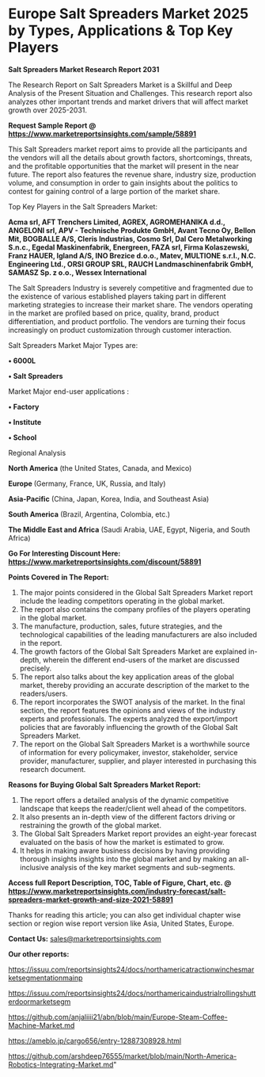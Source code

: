 # Europe Salt Spreaders Market 2025 by Types, Applications & Top Key Players

<strong>Salt Spreaders Market Research Report 2031</strong>

The Research Report on Salt Spreaders Market is a Skillful and Deep Analysis of the Present Situation and Challenges. This research report also analyzes other important trends and market drivers that will affect market growth over 2025-2031.

<strong>Request Sample Report @ <a href=https://www.marketreportsinsights.com/sample/58891>https://www.marketreportsinsights.com/sample/58891</a></strong>

This Salt Spreaders market report aims to provide all the participants and the vendors will all the details about growth factors, shortcomings, threats, and the profitable opportunities that the market will present in the near future. The report also features the revenue share, industry size, production volume, and consumption in order to gain insights about the politics to contest for gaining control of a large portion of the market share.

Top Key Players in the Salt Spreaders Market:

<strong>Acma srl, AFT Trenchers Limited, AGREX, AGROMEHANIKA d.d., ANGELONI srl, APV - Technische Produkte GmbH, Avant Tecno Oy, Bellon Mit, BOGBALLE A/S, Cleris Industrias, Cosmo Srl, Dal Cero Metalworking S.n.c., Egedal Maskinenfabrik, Energreen, FAZA srl, Firma Kolaszewski, Franz HAUER, Igland A/S, INO Brezice d.o.o., Matev, MULTIONE s.r.l., N.C. Engineering Ltd., ORSI GROUP SRL, RAUCH Landmaschinenfabrik GmbH, SAMASZ Sp. z o.o., Wessex International</strong>

The Salt Spreaders Industry is severely competitive and fragmented due to the existence of various established players taking part in different marketing strategies to increase their market share. The vendors operating in the market are profiled based on price, quality, brand, product differentiation, and product portfolio. The vendors are turning their focus increasingly on product customization through customer interaction.

Salt Spreaders Market Major Types are:

<strong>• 6000L

• Salt Spreaders</strong>

Market Major end-user applications :

<strong>• Factory

• Institute

• School</strong>

Regional Analysis

</u><strong><b>North America</b></strong> (the United States, Canada, and Mexico)

<strong><b>Europe </b></strong>(Germany, France, UK, Russia, and Italy)

<strong><b>Asia-Pacific</b></strong> (China, Japan, Korea, India, and Southeast Asia)

<strong><b>South America</b></strong> (Brazil, Argentina, Colombia, etc.)

<strong><b>The Middle East and Africa</b></strong> (Saudi Arabia, UAE, Egypt, Nigeria, and South Africa)

<strong>Go For Interesting Discount Here: <a href=https://www.marketreportsinsights.com/discount/58891>https://www.marketreportsinsights.com/discount/58891</a></strong>

<strong>Points Covered in The Report:</strong>
<ol>
  <li>The major points considered in the Global Salt Spreaders Market report include the leading competitors operating in the global market.</li>
  <li>The report also contains the company profiles of the players operating in the global market.</li>
  <li>The manufacture, production, sales, future strategies, and the technological capabilities of the leading manufacturers are also included in the report.</li>
  <li>The growth factors of the Global Salt Spreaders Market are explained in-depth, wherein the different end-users of the market are discussed precisely.</li>
  <li>The report also talks about the key application areas of the global market, thereby providing an accurate description of the market to the readers/users.</li>
  <li>The report incorporates the SWOT analysis of the market. In the final section, the report features the opinions and views of the industry experts and professionals. The experts analyzed the export/import policies that are favorably influencing the growth of the Global Salt Spreaders Market.</li>
  <li>The report on the Global Salt Spreaders Market is a worthwhile source of information for every policymaker, investor, stakeholder, service provider, manufacturer, supplier, and player interested in purchasing this research document.</li>
</ol>
<strong>Reasons for Buying Global Salt Spreaders Market Report:</strong>

<ol>
  <li>The report offers a detailed analysis of the dynamic competitive landscape that keeps the reader/client well ahead of the competitors.</li>
  <li>It also presents an in-depth view of the different factors driving or restraining the growth of the global market.</li>
  <li>The Global Salt Spreaders Market report provides an eight-year forecast evaluated on the basis of how the market is estimated to grow.</li>
  <li>It helps in making aware business decisions by having providing thorough insights insights into the global market and by making an all-inclusive analysis of the key market segments and sub-segments.</li>
</ol>
<strong>Access full Report Description, TOC, Table of Figure, Chart, etc. @ <a href=https://www.marketreportsinsights.com/industry-forecast/salt-spreaders-market-growth-and-size-2021-58891>https://www.marketreportsinsights.com/industry-forecast/salt-spreaders-market-growth-and-size-2021-58891</a></strong>


Thanks for reading this article; you can also get individual chapter wise section or region wise report version like Asia, United States, Europe.

<strong>Contact Us:</strong>
sales@marketreportsinsights.com

<strong>Our other reports:</strong>

<a href=https://issuu.com/reportsinsights24/docs/northamericatractionwinchesmarketsegmentationmainp>https://issuu.com/reportsinsights24/docs/northamericatractionwinchesmarketsegmentationmainp</a>

<a href=https://issuu.com/reportsinsights24/docs/northamericaindustrialrollingshutterdoormarketsegm>https://issuu.com/reportsinsights24/docs/northamericaindustrialrollingshutterdoormarketsegm</a>

<a href=https://github.com/anjaliiii21/abn/blob/main/Europe-Steam-Coffee-Machine-Market.md>https://github.com/anjaliiii21/abn/blob/main/Europe-Steam-Coffee-Machine-Market.md</a>

<a href=https://ameblo.jp/cargo656/entry-12887308928.html>https://ameblo.jp/cargo656/entry-12887308928.html</a>

<a href=https://github.com/arshdeep76555/market/blob/main/North-America-Robotics-Integrating-Market.md>https://github.com/arshdeep76555/market/blob/main/North-America-Robotics-Integrating-Market.md</a>"

